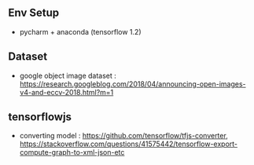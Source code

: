 ## Env Setup 
* pycharm + anaconda (tensorflow 1.2)



## Dataset
* google object image dataset : https://research.googleblog.com/2018/04/announcing-open-images-v4-and-eccv-2018.html?m=1


## tensorflowjs 
* converting model : https://github.com/tensorflow/tfjs-converter, https://stackoverflow.com/questions/41575442/tensorflow-export-compute-graph-to-xml-json-etc
